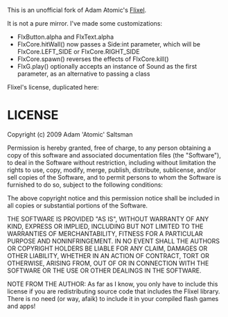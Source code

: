 This is an unofficial fork of Adam Atomic's [Flixel](http://flixel.org/).

It is not a pure mirror. I've made some customizations:

* FlxButton.alpha and FlxText.alpha
* FlxCore.hitWall() now passes a Side:int parameter, which will be FlxCore.LEFT\_SIDE or FlxCore.RIGHT\_SIDE
* FlxCore.spawn() reverses the effects of FlxCore.kill()
* FlxG.play() optionally accepts an instance of Sound as the first parameter, as an alternative to passing a class

Flixel's license, duplicated here:

# LICENSE

Copyright (c) 2009 Adam 'Atomic' Saltsman

Permission is hereby granted, free of charge, to any person
obtaining a copy of this software and associated documentation
files (the "Software"), to deal in the Software without
restriction, including without limitation the rights to use,
copy, modify, merge, publish, distribute, sublicense, and/or sell
copies of the Software, and to permit persons to whom the
Software is furnished to do so, subject to the following
conditions:

The above copyright notice and this permission notice shall be
included in all copies or substantial portions of the Software.

THE SOFTWARE IS PROVIDED "AS IS", WITHOUT WARRANTY OF ANY KIND,
EXPRESS OR IMPLIED, INCLUDING BUT NOT LIMITED TO THE WARRANTIES
OF MERCHANTABILITY, FITNESS FOR A PARTICULAR PURPOSE AND
NONINFRINGEMENT. IN NO EVENT SHALL THE AUTHORS OR COPYRIGHT
HOLDERS BE LIABLE FOR ANY CLAIM, DAMAGES OR OTHER LIABILITY,
WHETHER IN AN ACTION OF CONTRACT, TORT OR OTHERWISE, ARISING
FROM, OUT OF OR IN CONNECTION WITH THE SOFTWARE OR THE USE OR
OTHER DEALINGS IN THE SOFTWARE.

NOTE FROM THE AUTHOR: As far as I know, you only have to include
this license if you are redistributing source code that includes
the Flixel library.  There is no need (or way, afaik) to include
it in your compiled flash games and apps!

